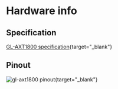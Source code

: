 # Hardware info

## Specification

[GL-AXT1800 specification](https://www.gl-inet.com/products/gl-axt1800/#specs){target="_blank"}

## Pinout

![gl-axt1800 pinout](https://static.gl-inet.com/docs/en/4/user_guide/gl-axt1800/hardware_info/gl-axt1800_pinout.jpg){target="_blank"}
